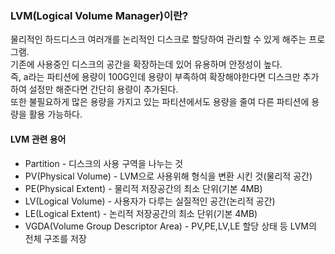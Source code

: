 ### LVM(Logical Volume Manager)이란?
물리적인 하드디스크 여러개를 논리적인 디스크로 할당하여 관리할 수 있게 해주는 프로그램.  
기존에 사용중인 디스크의 공간을 확장하는데 있어 유용하며 안정성이 높다.  
즉, a라는 파티션에 용량이 100G인데 용량이 부족하여 확장해야한다면 디스크만 추가하여 설정만 해준다면 간단히 용량이 추가된다.  
또한 불필요하게 많은 용량을 가지고 있는 파티션에서도 용량을 줄여 다른 파티션에 용량을 활용 가능하다.  

#### LVM 관련 용어
- Partition - 디스크의 사용 구역을 나누는 것
- PV(Physical Volume) - LVM으로 사용위해 형식을 변환 시킨 것(물리적 공간)
- PE(Physical Extent) - 물리적 저장공간의 최소 단위(기본 4MB)
- LV(Logical Volume) - 사용자가 다루는 실질적인 공간(논리적 공간)
- LE(Logical Extent) - 논리적 저장공간의 최소 단위(기본 4MB)
- VGDA(Volume Group Descriptor Area) - PV,PE,LV,LE 할당 상태 등 LVM의 전체 구조를 저장
